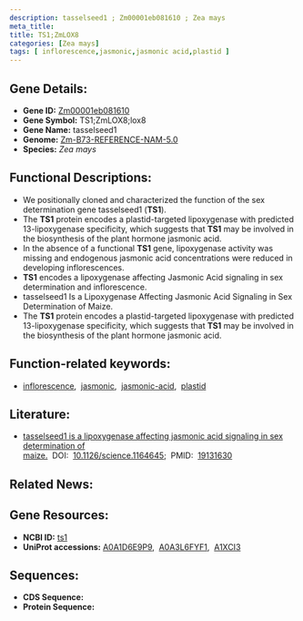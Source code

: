 ```yaml
---
description: tasselseed1 ; Zm00001eb081610 ; Zea mays
meta_title:
title: TS1;ZmLOX8
categories: [Zea mays]
tags: [ inflorescence,jasmonic,jasmonic acid,plastid ]
---
```


## Gene Details:
- **Gene ID:**	[Zm00001eb081610](https://www.maizegdb.org/gene_center/gene/Zm00001eb081610)
- **Gene Symbol:** TS1;ZmLOX8;lox8
- **Gene Name:** tasselseed1
- **Genome:** [Zm-B73-REFERENCE-NAM-5.0](https://www.maizegdb.org/genome/assembly/Zm-B73-REFERENCE-NAM-5.0)
- **Species:** *Zea mays*

## Functional Descriptions:
   - We positionally cloned and characterized the function of the sex determination gene tasselseed1 (**TS1**). 
   - The **TS1** protein encodes a plastid-targeted lipoxygenase with predicted 13-lipoxygenase specificity, which suggests that **TS1** may be involved in the biosynthesis of the plant hormone jasmonic acid.
   - In the absence of a functional **TS1** gene, lipoxygenase activity was missing and endogenous jasmonic acid concentrations were reduced in developing inflorescences.
   - **TS1** encodes a lipoxygenase affecting Jasmonic Acid signaling in sex determination and inflorescence.
   - tasselseed1 Is a Lipoxygenase Affecting Jasmonic Acid Signaling in Sex Determination of Maize.
   - The **TS1** protein encodes a plastid-targeted lipoxygenase with predicted 13-lipoxygenase specificity, which suggests that **TS1** may be involved in the biosynthesis of the plant hormone jasmonic acid.

## Function-related keywords:
- [inflorescence](/tags/inflorescence/),&nbsp;&nbsp;[jasmonic](/tags/jasmonic/),&nbsp;&nbsp;[jasmonic-acid](/tags/jasmonic-acid/),&nbsp;&nbsp;[plastid](/tags/plastid/)

## Literature:
   - [tasselseed1 is a lipoxygenase affecting jasmonic acid signaling in sex determination of maize.]( https://www.science.org/doi/10.1126/science.1164645?url_ver=Z39.88-2003&rfr_id=ori:rid:crossref.org&rfr_dat=cr_pub%20%200pubmed)&nbsp;&nbsp;DOI:&nbsp;&nbsp;[10.1126/science.1164645](https://www.science.org/doi/10.1126/science.1164645?url_ver=Z39.88-2003&rfr_id=ori:rid:crossref.org&rfr_dat=cr_pub%20%200pubmed);&nbsp;&nbsp;PMID:&nbsp;&nbsp;[19131630](https://pubmed.ncbi.nlm.nih.gov/19131630/)

## Related News:

## Gene Resources:
- **NCBI ID:** [ts1](https://www.ncbi.nlm.nih.gov/gene/?term=ts1)
- **UniProt accessions:** [A0A1D6E9P9](https://www.uniprot.org/uniprotkb/A0A1D6E9P9/entry),&nbsp;&nbsp;[A0A3L6FYF1](https://www.uniprot.org/uniprotkb/A0A3L6FYF1/entry),&nbsp;&nbsp;[A1XCI3](https://www.uniprot.org/uniprotkb/A1XCI3/entry)



## Sequences:
- **CDS Sequence:**
- **Protein Sequence:**
